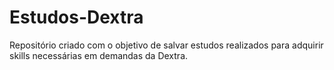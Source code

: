 # Estudos-Dextra

Repositório criado com o objetivo de salvar estudos realizados para adquirir skills necessárias em demandas da Dextra.
